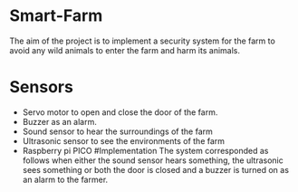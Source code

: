 # Smart-Farm
The aim of the project is to implement a security system for the farm to avoid any wild animals to enter the farm and harm its animals. 
# Sensors
- Servo motor to open and close the door of the farm.
- Buzzer as an alarm.
- Sound sensor to hear the surroundings of the farm
- Ultrasonic sensor to see the environments of the farm
- Raspberry pi PICO
#Implementation 
The system corresponded as follows when either the sound sensor hears something, the ultrasonic sees something or both the door is closed and a buzzer is turned on as an alarm to the farmer.
